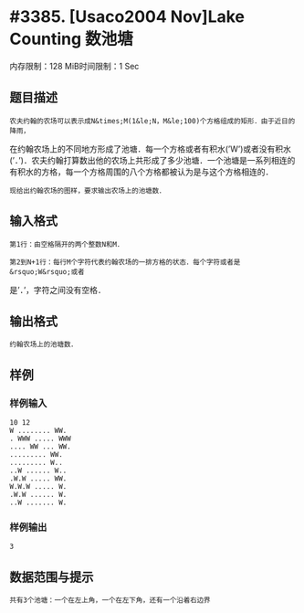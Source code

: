 # #3385. [Usaco2004 Nov]Lake Counting 数池塘

内存限制：128 MiB时间限制：1 Sec

## 题目描述

    农夫约翰的农场可以表示成N&times;M(1&le;N，M&le;100)个方格组成的矩形．由于近日的降雨，

在约翰农场上的不同地方形成了池塘．每一个方格或者有积水(&rsquo;W&rsquo;)或者没有积水(&rsquo;．&rsquo;)．农夫约翰打算数出他的农场上共形成了多少池塘．一个池塘是一系列相连的有积水的方格，每一个方格周围的八个方格都被认为是与这个方格相连的．

    现给出约翰农场的图样，要求输出农场上的池塘数．

## 输入格式

    第1行：由空格隔开的两个整数N和M．

    第2到N+1行：每行M个字符代表约翰农场的一排方格的状态．每个字符或者是&rsquo;W&rsquo;或者

是&rsquo;．&rsquo;，字符之间没有空格．

## 输出格式

    约翰农场上的池塘数．

## 样例

### 样例输入

    
    10 12
    W ........ WW.
    . WWW ..... WWW
    .... WW ... WW.
    ......... WW.
    ......... W..
    ..W ...... W..
    .W.W ..... WW.
    W.W.W ..... W.
    .W.W ...... W.
    ..W ....... W.
    

### 样例输出

    
    3
    

## 数据范围与提示

    共有3个池塘：一个在左上角，一个在左下角，还有一个沿着右边界
